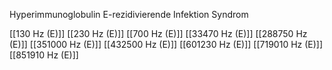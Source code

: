 Hyperimmunoglobulin E-rezidivierende Infektion Syndrom

[[130 Hz (E)]]
[[230 Hz (E)]]
[[700 Hz (E)]]
[[33470 Hz (E)]]
[[288750 Hz (E)]]
[[351000 Hz (E)]]
[[432500 Hz (E)]]
[[601230 Hz (E)]]
[[719010 Hz (E)]]
[[851910 Hz (E)]]